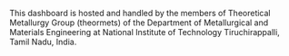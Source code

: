 This dashboard is hosted and handled by the members of Theoretical Metallurgy Group (theormets) of the Department of Metallurgical and Materials Engineering at National Institute of Technology Tiruchirappalli, Tamil Nadu, India.
